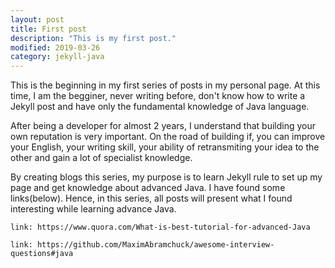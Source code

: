 ```yaml
---
layout: post
title: First post
description: "This is my first post."
modified: 2019-03-26
category: jekyll-java
---
```

This is the beginning in my first series of posts in my personal page. At this time, I am the begginer, never writing before, 
don't know how to write a Jekyll post and have only the fundamental knowledge of Java language.

After being a developer for almost 2 years, I understand that building your own reputation is very important. On the road of building if, you can improve your English, your writing skill, your ability of retransmiting your idea to the other and gain a lot of specialist knowledge.

By creating blogs this series, my purpose is to learn Jekyll rule to set up my page and get knowledge about advanced Java.
I have found some links(below). Hence, in this series, all posts will present what I found interesting while learning advance Java.

`link: https://www.quora.com/What-is-best-tutorial-for-advanced-Java`

`link: https://github.com/MaximAbramchuck/awesome-interview-questions#java`
